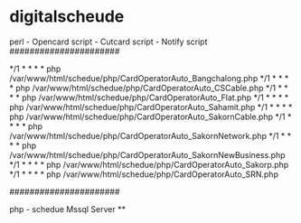 # digitalscheude

perl
	- Opencard script 
	- Cutcard script
	- Notify script
######################

*/1 * * * * php /var/www/html/schedue/php/CardOperatorAuto_Bangchalong.php
*/1 * * * * php /var/www/html/schedue/php/CardOperatorAuto_CSCable.php
*/1 * * * * php /var/www/html/schedue/php/CardOperatorAuto_Flat.php
*/1 * * * * php /var/www/html/schedue/php/CardOperatorAuto_Sahamit.php
*/1 * * * * php /var/www/html/schedue/php/CardOperatorAuto_SakornCable.php
*/1 * * * * php /var/www/html/schedue/php/CardOperatorAuto_SakornNetwork.php
*/1 * * * * php /var/www/html/schedue/php/CardOperatorAuto_SakornNewBusiness.php
*/1 * * * * php /var/www/html/schedue/php/CardOperatorAuto_Sakorp.php
*/1 * * * * php /var/www/html/schedue/php/CardOperatorAuto_SRN.php


######################

php 
	- schedue Mssql Server ** 